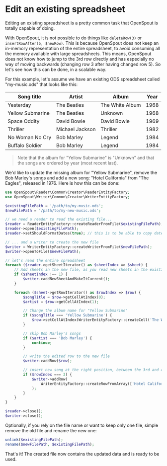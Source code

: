 # Edit an existing spreadsheet

Editing an existing spreadsheet is a pretty common task that OpenSpout is totally capable of doing.

With OpenSpout, it is not possible to do things like `deleteRow(3)` or `insertRowAfter(5, $newRow)`. This is because OpenSpout does not keep an in-memory representation of the entire spreadsheet, to avoid consuming all the memory available with large spreadsheets. This means, OpenSpout does not know how to jump to the 3rd row directly and has especially no way of moving backwards (changing row 3 after having changed row 5). So let's see how this can be done, in a scalable way.

For this example, let's assume we have an existing ODS spreadsheet called "my-music.ods" that looks like this:

| Song title       | Artist          | Album           | Year |
| ---------------- | --------------- | --------------- | ---- |
| Yesterday        | The Beatles     | The White Album | 1968 |
| Yellow Submarine | The Beatles     | Unknown         | 1968 |
| Space Oddity     | David Bowie     | David Bowie     | 1969 |
| Thriller         | Michael Jackson | Thriller        | 1982 |
| No Woman No Cry  | Bob Marley      | Legend          | 1984 |
| Buffalo Soldier  | Bob Marley      | Legend          | 1984 |

> Note that the album for "Yellow Submarine" is "Unknown" and that the songs are ordered by year (most recent last).

We'd like to update the missing album for "Yellow Submarine", remove the Bob Marley's songs and add a new song: "Hotel California" from "The Eagles", released in 1976. Here is how this can be done:

```php
use OpenSpout\Reader\Common\Creator\ReaderEntityFactory;
use OpenSpout\Writer\Common\Creator\WriterEntityFactory;

$existingFilePath = '/path/to/my-music.ods';
$newFilePath = '/path/to/my-new-music.ods';

// we need a reader to read the existing file...
$reader = ReaderEntityFactory::createReaderFromFile($existingFilePath);
$reader->open($existingFilePath);
$reader->setShouldFormatDates(true); // this is to be able to copy dates

// ... and a writer to create the new file
$writer = WriterEntityFactory::createWriterFromFile($newFilePath);
$writer->openToFile($newFilePath);

// let's read the entire spreadsheet
foreach ($reader->getSheetIterator() as $sheetIndex => $sheet) {
    // Add sheets in the new file, as you read new sheets in the existing one
    if ($sheetIndex !== 1) {
        $writer->addNewSheetAndMakeItCurrent();
    }

    foreach ($sheet->getRowIterator() as $rowIndex => $row) {
        $songTitle = $row->getCellAtIndex(0);
        $artist = $row->getCellAtIndex(1);

        // Change the album name for "Yellow Submarine"
        if ($songTitle === 'Yellow Submarine') {
            $row->setCellAtIndex(WriterEntityFactory::createCell('The White Album'), 2);
        }

        // skip Bob Marley's songs
        if ($artist === 'Bob Marley') {
            continue;
        }

        // write the edited row to the new file
        $writer->addRow($row);

        // insert new song at the right position, between the 3rd and 4th rows
        if ($rowIndex === 3) {
            $writer->addRow(
                WriterEntityFactory::createRowFromArray(['Hotel California', 'The Eagles', 'Hotel California', 1976])
            );
        }
    }
}

$reader->close();
$writer->close();
```

Optionally, if you rely on the file name or want to keep only one file, simple remove the old file and rename the new one:

```php
unlink($existingFilePath);
rename($newFilePath, $existingFilePath);
```

That's it! The created file now contains the updated data and is ready to be used.
